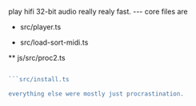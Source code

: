 play hifi 32-bit audio really realy fast.
--- core files are 

* src/player.ts

* src/load-sort-midi.ts

** js/src/proc2.ts

```js/src/fetchworker.ts

```src/install.ts

everything else were mostly just procrastination.
